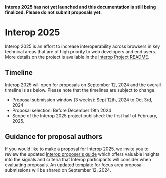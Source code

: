 **Interop 2025 has not yet launched and this documentation is still being finalized. Please do not submit proposals yet.**

# Interop 2025

Interop 2025 is an effort to increase interoperability across browsers in key technical areas that are of high priority to web developers and end users. More details on the project is available in the [Interop Project README](https://github.com/web-platform-tests/interop/blob/main/README.md).

## Timeline

Interop 2025 will open for proposals on September 12, 2024 and the overall timeline is as below. Please note that the timelines are subject to change.
- Proposal submission window (3 weeks): Sept 12th, 2024 to Oct 3rd, 2024
- Proposal selection: Before December 19th 2024
- Scope of the Interop 2025 project published: the first half of February, 2025.

## Guidance for proposal authors

If you would like to make a proposal for Interop 2025, we invite you to review the updated [Interop proposer's guide](https://github.com/web-platform-tests/interop/blob/main/proposal_guide.md) which offers valuable insights into the signals and criteria that Interop participants will consider when evaluating proposals. An updated template for focus area proposal submissions will be shared on September 12, 2024.
